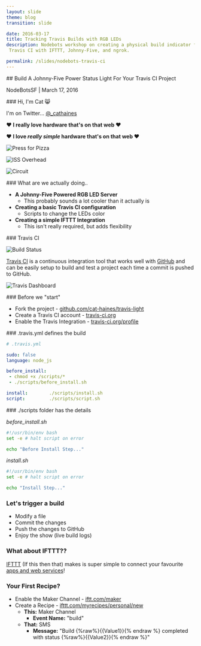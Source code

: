 ```yaml
---
layout: slide
theme: blog
transition: slide

date: 2016-03-17
title: Tracking Travis Builds with RGB LEDs
description: Nodebots workshop on creating a physical build indicator for
 Travis CI with IFTTT, Johnny-Five, and ngrok.

permalink: /slides/nodebots-travis-ci
---
```


<section data-markdown>
## Build A Johnny-Five Power Status Light For Your Travis CI Project

NodeBotsSF | March 17, 2016

</section>

<section data-markdown>
### Hi, I'm Cat 😸

I'm on Twitter... [@_cathaines](https://twitter.com/_cathaines)

**♥️ I really love hardware that's on that web ♥️**

</section>

<section data-markdown>

**♥️ I love *really simple* hardware that's on that web ♥️**

</section>

<section data-markdown>

![Press for Pizza](../../assets/imgs/slides/nodebots-travis-ci/imp-button.jpeg)

</section>

<section data-markdown>

![ISS Overhead](../../assets/imgs/slides/nodebots-travis-ci/iss-overhead.jpeg)

</section>

<section data-markdown>

![Circuit](../../assets/imgs/slides/nodebots-travis-ci/circuit.jpeg)

</section>

<section data-markdown>
### What are we actually doing..

- **A Johnny-Five Powered RGB LED Server**
    + This probably sounds a lot cooler than it actually is
- **Creating a basic Travis CI configuration**
    + Scripts to change the LEDs color
- **Creating a simple IFTTT Integration**
    + This isn't really required, but adds flexibility

</section>

<section data-markdown>
### Travis CI

![Build Status](https://travis-ci.org/cat-haines/cathaines.com.svg?branch=master)

[Travis CI](https://travis-ci.org) is a continuous integration tool that works well with [GitHub](https://github.com) and can be easily setup to build and test a project each time a commit is pushed to GitHub.
</section>

<section data-markdown>

![Travis Dashboard](../../assets/imgs/slides/nodebots-travis-ci/travis-dashboard.png)

</section>

<section data-markdown>
### Before we "start"

- Fork the project - [github.com/cat-haines/travis-light](https://github.com/cat-haines/travis-light)
- Create a Travis CI account - [travis-ci.org](https://travis-ci.org)
- Enable the Travis Integration - [travis-ci.org/profile](https://travis-ci.org/profile)

</section>

<section data-markdown>
### .travis.yml defines the build

```yml
# .travis.yml

sudo: false
language: node_js

before_install:
 - chmod +x /scripts/*
 - ./scripts/before_install.sh

install:        ./scripts/install.sh
script:         ./scripts/script.sh
```

</section>

<section data-markdown>
### ./scripts folder has the details

*before_install.sh*
```bash
#!/usr/bin/env bash
set -e # halt script on error

echo "Before Install Step..."
```

*install.sh*
```bash
#!/usr/bin/env bash
set -e # halt script on error

echo "Install Step..."
```

</section>

<section data-markdown>

### Let's trigger a build

- Modify a file
- Commit the changes
- Push the changes to GitHub
- Enjoy the show (live build logs)

</section>

<section data-markdown>

### What about IFTTT??

[IFTTT](http://ifttt.com) (If this then that) makes is super simple to connect your favourite [apps and web services](https://ifttt.com/channels)!

</section>

<section data-markdown>

### Your First Recipe?

- Enable the Maker Channel - [iftt.com/maker](http://ifttt.com/maker)
- Create a Recipe - [ifttt.com/myrecipes/personal/new](https://ifttt.com/myrecipes/personal/new)
    + **This:** Maker Channel
        + **Event Name:** "build"
    + **That:** SMS
        + **Message:** "Build {%raw%}{{Value1}}{% endraw %} completed with status {%raw%}{{Value2}}{% endraw %}"

</section>

<section data-markdown>

<section>